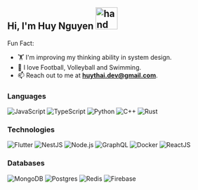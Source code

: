 <h2>
   Hi, I'm Huy Nguyen
  <img src="https://raw.githubusercontent.com/nixin72/nixin72/master/wave.gif" alt="hand" height="50" width="50" />
</h2>

Fun Fact:
- 🏋️ I'm improving my thinking ability in system design.
- 🌱 I love Football, Volleyball and Swimming.
- 📫 Reach out to me at **huythai.dev@gmail.com**.

### Languages
![JavaScript](https://img.shields.io/badge/javascript%20-%23323330.svg?&style=for-the-badge&logo=javascript&logoColor=%23F7DF1E)
![TypeScript](https://img.shields.io/badge/typescript%20-%23007ACC.svg?&style=for-the-badge&logo=typescript&logoColor=white)
![Python](https://img.shields.io/badge/python%20-%23007ACC.svg?&style=for-the-badge&logo=python&logoColor=%23F7DF1E)
![C++](https://img.shields.io/badge/c++%20-%23007ACC.svg?&style=for-the-badge&logo=c++&logoColor=%23F7DF1E)
![Rust](https://img.shields.io/badge/rust-%2320232a.svg?&style=for-the-badge&logo=rust&logoColor=white)

### Technologies
![Flutter](https://img.shields.io/badge/flutter%20-%2320232a.svg?&style=for-the-badge&logo=flutter&logoColor=%2361DAFB)
![NestJS](https://img.shields.io/badge/NestJS%20-%2320232a.svg?&style=for-the-badge&logo=nestjs&logoColor=%white)
![Node.js](https://img.shields.io/badge/node.js%20-%2343853D.svg?&style=for-the-badge&logo=node.js&logoColor=white)
![GraphQL](https://img.shields.io/badge/graphql%20-%2320232a.svg?&style=for-the-badge&logo=graphql&logoColor=%white)
![Docker](https://img.shields.io/badge/docker%20-%230db7ed.svg?&style=for-the-badge&logo=docker&logoColor=white)
![ReactJS](https://img.shields.io/badge/react%20-%2320232a.svg?&style=for-the-badge&logo=react&logoColor=%2361DAFB)

### Databases
![MongoDB](https://img.shields.io/badge/MongoDB-%2320232a.svg?&style=for-the-badge&logo=mongodb&logoColor=%white)
![Postgres](https://img.shields.io/badge/postgres-%2320232a.svg?&style=for-the-badge&logo=postgresql&logoColor=%white)
![Redis](https://img.shields.io/badge/Redis%20-%2320232a.svg?&style=for-the-badge&logo=redis&logoColor=%white)
![Firebase](https://img.shields.io/badge/firebase%20-%2320232a.svg?&style=for-the-badge&logo=firebase&logoColor=%white)

<!-- <br/>
  <div>
    <details>
        <summary>🛠️ Most Used Languages </summary>
          <br/>
        <p><img align="left" src="https://github-readme-stats.vercel.app/api/top-langs?username=huy-thai&show_icons=true&locale=en&layout=compact" alt="huy-thai" /></p>
    </details>
</div>  -->
<!-- <br/><br/>
